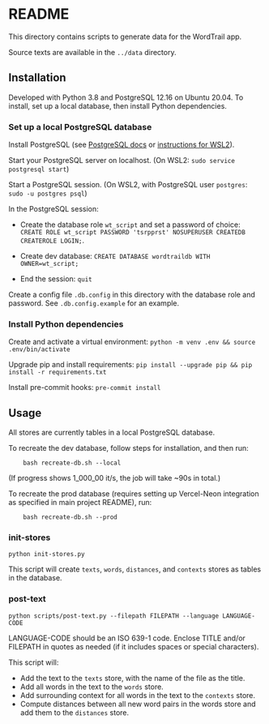 # README

This directory contains scripts to generate data for the WordTrail app.

Source texts are available in the `../data` directory.

## Installation

Developed with Python 3.8 and PostgreSQL 12.16 on Ubuntu 20.04.
To install, set up a local database, then install Python dependencies.

### Set up a local PostgreSQL database

Install PostgreSQL (see [PostgreSQL docs](https://www.postgresql.org/docs/current/admin.html) or [instructions for WSL2](https://learn.microsoft.com/en-us/windows/wsl/tutorials/wsl-database#install-postgresql)).

Start your PostgreSQL server on localhost. (On WSL2: `sudo service postgresql start`)

Start a PostgreSQL session. (On WSL2, with PostgreSQL user `postgres`: `sudo -u postgres psql`)

In the PostgreSQL session:

- Create the database role `wt_script` and set a password of choice: `CREATE ROLE wt_script PASSWORD 'tsrpprst' NOSUPERUSER CREATEDB CREATEROLE LOGIN;`.

- Create dev database: `CREATE DATABASE wordtraildb WITH OWNER=wt_script;`

- End the session: `quit`

Create a config file `.db.config` in this directory with the database role and password. See `.db.config.example` for an example.

### Install Python dependencies

Create and activate a virtual environment: `python -m venv .env && source .env/bin/activate`

Upgrade pip and install requirements: `pip install --upgrade pip && pip install -r requirements.txt`

Install pre-commit hooks: `pre-commit install`

## Usage

All stores are currently tables in a local PostgreSQL database.

To recreate the dev database, follow steps for installation, and then run:

```[bash]
    bash recreate-db.sh --local
```

(If progress shows 1_000_00 it/s, the job will take ~90s in total.)

To recreate the prod database (requires setting up Vercel-Neon integration as specified in main project README), run:

```[bash]
    bash recreate-db.sh --prod
```

### init-stores

```[bash]
python init-stores.py
```

This script will create `texts`, `words`, `distances`, and `contexts` stores as tables in the database.

### post-text

```[bash]
python scripts/post-text.py --filepath FILEPATH --language LANGUAGE-CODE
```

LANGUAGE-CODE should be an ISO 639-1 code. Enclose TITLE and/or FILEPATH in quotes as needed (if it includes spaces or special characters).

This script will:

- Add the text to the `texts` store, with the name of the file as the title.
- Add all words in the text to the `words` store.
- Add surrounding context for all words in the text to the `contexts` store.
- Compute distances between all new word pairs in the words store and add them to the `distances` store.
